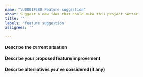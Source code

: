 ```yaml
---
name: "\U0001F680 Feature suggestion"
about: Suggest a new idea that could make this project better
title: ''
labels: 'feature suggestion'
assignees: ''

---
```


<!--
Thank you for taking time to suggest a feature.
-->

#### Describe the current situation
<!--
Please try to be as specific as possible.
-->

#### Describe your proposed feature/improvement

#### Describe alternatives you've considered (if any)
